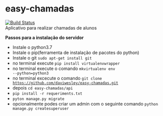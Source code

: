 # easy-chamadas
[![Build Status](https://travis-ci.org/daviwesley/easy-chamadas.svg?branch=master)](https://travis-ci.org/daviwesley/easy-chamadas)
</br>
Aplicativo para realizar chamadas de alunos

**Passos para a instalação do servidor**

* Instale o python3.7
* Instale o pip(ferramenta de instalação de pacotes do python)
* Instale o git <code>sudo apt-get install git</code>
* no terminal execute <code>pip install virtualenvwrapper</code>
* no terminal execute o comando <code>mkvirtualenv env --python=python3</code>
* no terminal excecute o comando <code>git clone https://github.com/daviwesley/easy-chamadas.git</code>
* depois <code>cd easy-chamadas/api</code>
* <code>pip install -r requeriments.txt</code>
* <code>pyton manage.py migrate</code>
* opcionalmente podes criar um admin com o seguinte comando <code>python manage.py createsuperuser</code>
